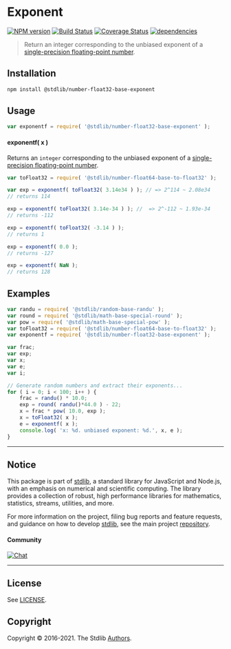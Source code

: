<!--

@license Apache-2.0

Copyright (c) 2018 The Stdlib Authors.

Licensed under the Apache License, Version 2.0 (the "License");
you may not use this file except in compliance with the License.
You may obtain a copy of the License at

   http://www.apache.org/licenses/LICENSE-2.0

Unless required by applicable law or agreed to in writing, software
distributed under the License is distributed on an "AS IS" BASIS,
WITHOUT WARRANTIES OR CONDITIONS OF ANY KIND, either express or implied.
See the License for the specific language governing permissions and
limitations under the License.

-->

# Exponent

[![NPM version][npm-image]][npm-url] [![Build Status][test-image]][test-url] [![Coverage Status][coverage-image]][coverage-url] [![dependencies][dependencies-image]][dependencies-url]

> Return an integer corresponding to the unbiased exponent of a [single-precision floating-point number][ieee754].

<section class="installation">

## Installation

```bash
npm install @stdlib/number-float32-base-exponent
```

</section>

<section class="usage">

## Usage

```javascript
var exponentf = require( '@stdlib/number-float32-base-exponent' );
```

#### exponentf( x )

Returns an `integer` corresponding to the unbiased exponent of a [single-precision floating-point number][ieee754].

```javascript
var toFloat32 = require( '@stdlib/number-float64-base-to-float32' );

var exp = exponentf( toFloat32( 3.14e34 ) ); // => 2^114 ~ 2.08e34
// returns 114

exp = exponentf( toFloat32( 3.14e-34 ) ); //  => 2^-112 ~ 1.93e-34
// returns -112

exp = exponentf( toFloat32( -3.14 ) );
// returns 1

exp = exponentf( 0.0 );
// returns -127

exp = exponentf( NaN );
// returns 128
```

</section>

<!-- /.usage -->

<section class="examples">

## Examples

<!-- eslint no-undef: "error" -->

```javascript
var randu = require( '@stdlib/random-base-randu' );
var round = require( '@stdlib/math-base-special-round' );
var pow = require( '@stdlib/math-base-special-pow' );
var toFloat32 = require( '@stdlib/number-float64-base-to-float32' );
var exponentf = require( '@stdlib/number-float32-base-exponent' );

var frac;
var exp;
var x;
var e;
var i;

// Generate random numbers and extract their exponents...
for ( i = 0; i < 100; i++ ) {
    frac = randu() * 10.0;
    exp = round( randu()*44.0 ) - 22;
    x = frac * pow( 10.0, exp );
    x = toFloat32( x );
    e = exponentf( x );
    console.log( 'x: %d. unbiased exponent: %d.', x, e );
}
```

</section>

<!-- /.examples -->


<section class="main-repo" >

* * *

## Notice

This package is part of [stdlib][stdlib], a standard library for JavaScript and Node.js, with an emphasis on numerical and scientific computing. The library provides a collection of robust, high performance libraries for mathematics, statistics, streams, utilities, and more.

For more information on the project, filing bug reports and feature requests, and guidance on how to develop [stdlib][stdlib], see the main project [repository][stdlib].

#### Community

[![Chat][chat-image]][chat-url]

---

## License

See [LICENSE][stdlib-license].


## Copyright

Copyright &copy; 2016-2021. The Stdlib [Authors][stdlib-authors].

</section>

<!-- /.stdlib -->

<!-- Section for all links. Make sure to keep an empty line after the `section` element and another before the `/section` close. -->

<section class="links">

[npm-image]: http://img.shields.io/npm/v/@stdlib/number-float32-base-exponent.svg
[npm-url]: https://npmjs.org/package/@stdlib/number-float32-base-exponent

[test-image]: https://github.com/stdlib-js/number-float32-base-exponent/actions/workflows/test.yml/badge.svg
[test-url]: https://github.com/stdlib-js/number-float32-base-exponent/actions/workflows/test.yml

[coverage-image]: https://img.shields.io/codecov/c/github/stdlib-js/number-float32-base-exponent/main.svg
[coverage-url]: https://codecov.io/github/stdlib-js/number-float32-base-exponent?branch=main

[dependencies-image]: https://img.shields.io/david/stdlib-js/number-float32-base-exponent.svg
[dependencies-url]: https://david-dm.org/stdlib-js/number-float32-base-exponent/main

[chat-image]: https://img.shields.io/gitter/room/stdlib-js/stdlib.svg
[chat-url]: https://gitter.im/stdlib-js/stdlib/

[stdlib]: https://github.com/stdlib-js/stdlib

[stdlib-authors]: https://github.com/stdlib-js/stdlib/graphs/contributors

[stdlib-license]: https://raw.githubusercontent.com/stdlib-js/number-float32-base-exponent/main/LICENSE

[ieee754]: https://en.wikipedia.org/wiki/IEEE_754-1985

</section>

<!-- /.links -->
